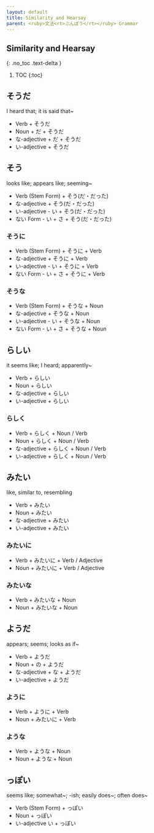 ```yaml
---
layout: default
title: Similarity and Hearsay
parent: <ruby>文法<rt>ぶんぽう</rt></ruby> Grammar
---
```


## Similarity and Hearsay
{: .no_toc .text-delta }

1. TOC
{:toc}

## そうだ
I heard that; it is said that~
- Verb + そうだ
- Noun + だ + そうだ
- な-adjective + だ + そうだ
- い-adjective + そうだ

## そう
looks like; appears like; seeming~
- Verb (Stem Form) + そう(だ・だった)
- な-adjective + そう(だ・だった)
- い-adjective - い + そう(だ・だった)
- ない Form - い + さ + そう(だ・だった)

### そうに
- Verb (Stem Form) + そうに + Verb
- な-adjective + そうに + Verb
- い-adjective - い + そうに + Verb
- ない Form - い + さ + そうに + Verb

### そうな
- Verb (Stem Form) + そうな + Noun
- な-adjective + そうな + Noun
- い-adjective - い + そうな + Noun
- ない Form - い + さ + そうな + Noun

## らしい
it seems like; I heard; apparently~
- Verb + らしい
- Noun + らしい
- な-adjective + らしい
- い-adjective + らしい

### らしく
- Verb + らしく + Noun / Verb
- Noun + らしく + Noun / Verb
- な-adjective + らしく + Noun / Verb
- い-adjective + らしく + Noun / Verb

## みたい
like, similar to, resembling
- Verb + みたい
- Noun + みたい
- な-adjective + みたい
- い-adjective + みたい

### みたいに
- Verb + みたいに + Verb / Adjective
- Noun + みたいに + Verb / Adjective

### みたいな
- Verb + みたいな + Noun
- Noun + みたいな + Noun

## ようだ
appears; seems; looks as if~
- Verb + ようだ
- Noun + の + ようだ
- な-adjective + な + ようだ
- い-adjective + ようだ

### ように
- Verb + ように + Verb
- Noun + みたいに + Verb

### ような
- Verb + ような + Noun
- Noun + ような + Noun

## っぽい
seems like; somewhat~; -ish; easily does~; often does~
- Verb (Stem Form) + っぽい
- Noun + っぽい
- い-adjective い + っぽい
